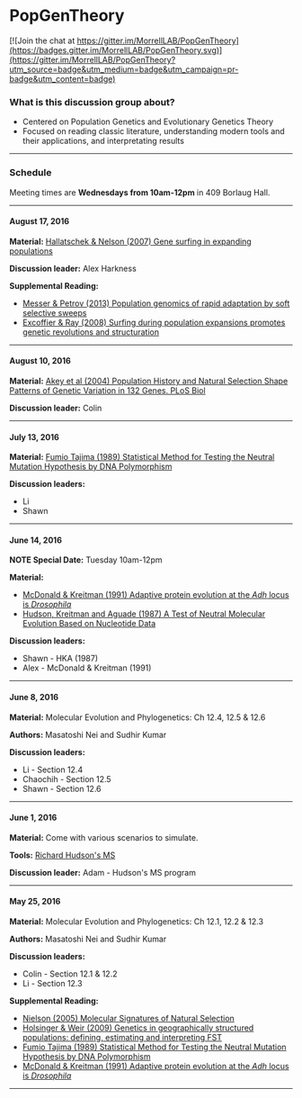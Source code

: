 # PopGenTheory

[![Join the chat at https://gitter.im/MorrellLAB/PopGenTheory](https://badges.gitter.im/MorrellLAB/PopGenTheory.svg)](https://gitter.im/MorrellLAB/PopGenTheory?utm_source=badge&utm_medium=badge&utm_campaign=pr-badge&utm_content=badge)

### What is this discussion group about?
 - Centered on Population Genetics and Evolutionary Genetics Theory
 - Focused on reading classic literature, understanding modern tools and their applications, and interpretating results

---

### Schedule

Meeting times are **Wednesdays from 10am-12pm** in 409 Borlaug Hall.

---

#### August 17, 2016

**Material:** [Hallatschek & Nelson (2007) Gene surfing in expanding populations](http://ac.els-cdn.com/S0040580907000937/1-s2.0-S0040580907000937-main.pdf?_tid=d2211d90-5f30-11e6-9c65-00000aacb361&acdnat=1470857577_1a338e07d3870942e6cc276cc835a76f)

**Discussion leader:** Alex Harkness

**Supplemental Reading:**
- [Messer & Petrov (2013) Population genomics of rapid adaptation by soft selective sweeps](https://petrov.stanford.edu/pdfs/93.pdf)
- [Excoffier & Ray (2008) Surfing during population expansions promotes genetic revolutions and structuration](http://ac.els-cdn.com/S0169534708001675/1-s2.0-S0169534708001675-main.pdf?_tid=c0290174-5f31-11e6-9122-00000aab0f27&acdnat=1470857976_a228ec9b2f85de686c5ad93011ca78b6)

---

#### August 10, 2016

**Material:** [Akey et al (2004) Population History and Natural Selection Shape Patterns of Genetic Variation in 132 Genes. PLoS Biol](http://www.ncbi.nlm.nih.gov/pmc/articles/PMC515367/)

**Discussion leader:** Colin

---

#### July 13, 2016

**Material:** [Fumio Tajima (1989) Statistical Method for Testing the Neutral Mutation Hypothesis by DNA Polymorphism](https://www.ncbi.nlm.nih.gov/pmc/articles/PMC1203831/pdf/ge1233585.pdf)

**Discussion leaders:**
- Li
- Shawn

---

#### June 14, 2016

**NOTE Special Date:** Tuesday 10am-12pm

**Material:** 
- [McDonald & Kreitman (1991) Adaptive protein evolution at the *Adh* locus is *Drosophila*](http://www.nature.com/nature/journal/v351/n6328/pdf/351652a0.pdf)
- [Hudson, Kreitman and Aguade (1987) A Test of Neutral Molecular Evolution Based on Nucleotide Data](http://www.genetics.org/content/genetics/116/1/153.full.pdf)

**Discussion leaders:**
- Shawn - HKA (1987)
- Alex - McDonald & Kreitman (1991)

---

#### June 8, 2016

**Material:** Molecular Evolution and Phylogenetics: Ch 12.4, 12.5 & 12.6 

**Authors:** Masatoshi Nei and Sudhir Kumar

**Discussion leaders:** 
- Li - Section 12.4
- Chaochih - Section 12.5
- Shawn - Section 12.6

---

#### June 1, 2016

**Material:** Come with various scenarios to simulate.

**Tools:** [Richard Hudson's MS](http://home.uchicago.edu/rhudson1/source/mksamples.html)

**Discussion leader:** Adam - Hudson's MS program

---

#### May 25, 2016

**Material:** Molecular Evolution and Phylogenetics: Ch 12.1, 12.2 & 12.3 

**Authors:** Masatoshi Nei and Sudhir Kumar

**Discussion leaders:** 
- Colin - Section 12.1 & 12.2
- Li - Section 12.3

**Supplemental Reading:**
- [Nielson (2005) Molecular Signatures of Natural Selection](http://isites.harvard.edu/fs/docs/icb.topic903787.files/Nielsen%202005.pdf)
- [Holsinger & Weir (2009) Genetics in geographically structured populations: defining, estimating and interpreting FST](http://www.nature.com/nrg/journal/v10/n9/pdf/nrg2611.pdf)
- [Fumio Tajima (1989) Statistical Method for Testing the Neutral Mutation Hypothesis by DNA Polymorphism](https://www.ncbi.nlm.nih.gov/pmc/articles/PMC1203831/pdf/ge1233585.pdf)
- [McDonald & Kreitman (1991) Adaptive protein evolution at the *Adh* locus is *Drosophila*](http://www.nature.com/nature/journal/v351/n6328/pdf/351652a0.pdf)

---

